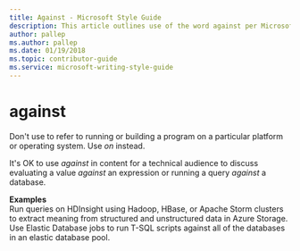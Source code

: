 ```yaml
---
title: Against - Microsoft Style Guide
description: This article outlines use of the word against per Microsoft style guidelines, with examples.
author: pallep
ms.author: pallep
ms.date: 01/19/2018
ms.topic: contributor-guide
ms.service: microsoft-writing-style-guide
---
```


# against

Don't use to refer to running or building a program on a particular platform or operating system. Use *on* instead.

It's OK to use *against* in content for a technical audience to discuss evaluating a value *against* an expression or running a query *against* a database. 

**Examples**  
Run queries on HDInsight using Hadoop, HBase, or Apache Storm clusters to
extract meaning from structured and unstructured data in Azure Storage.  
Use Elastic Database jobs to run T-SQL scripts against all of the databases in an elastic database pool.
